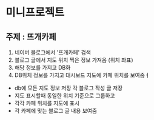# 미니프로젝트
## 주제 : 뜨개카페 

1. 네이버 블로그에서 '뜨개카페' 검색
2. 블로그 글에서 지도 위치 찍은 정보 가져옴 (위치 좌표)
3. 해당 정보를 가지고 DB화 
4. DB위치 정보를 가지고 대시보드 지도에 카페 위치를 보여줌ㅓ


- db에 모든 지도 정보 저장 각 블로그 작성 글 저장
- 지도 표시할때 동일한 위치 기준으로 그룹하고 
- 각각 카페 위치를 지도에 표시 
- 각 카페에 맞는 블로그 글 내용 보여줌 